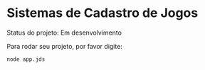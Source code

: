 # Sistemas de Cadastro de Jogos
Status do projeto: Em desenvolvimento

Para rodar seu projeto, por favor digite:
```
node app.jds
```
